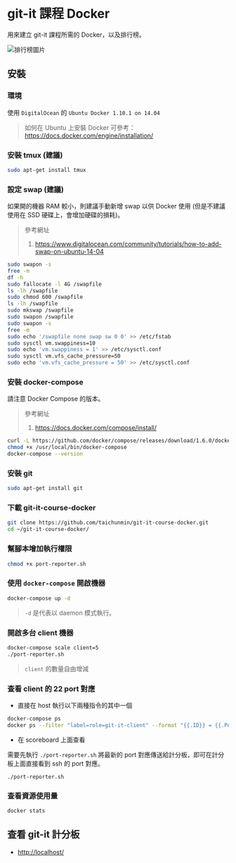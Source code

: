 # git-it 課程 Docker

用來建立 git-it 課程所需的 Docker，以及排行榜。

![排行榜圖片](http://i.imgur.com/CO2v5fm.png)

## 安裝

### 環境

使用 `DigitalOcean` 的 `Ubuntu Docker 1.10.1 on 14.04`

> 如何在 Ubuntu 上安裝 Docker 可參考：<https://docs.docker.com/engine/installation/>

### 安裝 tmux (建議)

```bash
sudo apt-get install tmux
```

### 設定 swap (建議)

如果開的機器 RAM 較小，則建議手動新增 swap 以供 Docker 使用 (但是不建議使用在 SSD 硬碟上，會增加硬碟的損耗)。

> 參考網址
>
> 1. <https://www.digitalocean.com/community/tutorials/how-to-add-swap-on-ubuntu-14-04>

```bash
sudo swapon -s
free -m
df -h
sudo fallocate -l 4G /swapfile
ls -lh /swapfile
sudo chmod 600 /swapfile
ls -lh /swapfile
sudo mkswap /swapfile
sudo swapon /swapfile
sudo swapon -s
free -m
sudo echo '/swapfile none swap sw 0 0' >> /etc/fstab
sudo sysctl vm.swappiness=10
sudo echo 'vm.swappiness = 1' >> /etc/sysctl.conf
sudo sysctl vm.vfs_cache_pressure=50
sudo echo 'vm.vfs_cache_pressure = 50' >> /etc/sysctl.conf
```

### 安裝 docker-compose

請注意 Docker Compose 的版本。

> 參考網址
>
> 1. <https://docs.docker.com/compose/install/>

```bash
curl -L https://github.com/docker/compose/releases/download/1.6.0/docker-compose-`uname -s`-`uname -m` > /usr/local/bin/docker-compose
chmod +x /usr/local/bin/docker-compose
docker-compose --version
```

### 安裝 git

```bash
sudo apt-get install git
```

### 下載 git-it-course-docker

```bash
git clone https://github.com/taichunmin/git-it-course-docker.git
cd ~/git-it-course-docker/
```

### 幫腳本增加執行權限

```bash
chmod +x port-reporter.sh
```

### 使用 `docker-compose` 開啟機器

```bash
docker-compose up -d
```

> `-d` 是代表以 daemon 模式執行。

### 開啟多台 client 機器

```bash
docker-compose scale client=5
./port-reporter.sh
```

> `client` 的數量自由增減

### 查看 client 的 22 port 對應

* 直接在 host 執行以下兩種指令的其中一個

```bash
docker-compose ps
docker ps --filter "label=role=git-it-client" --format "{{.ID}} = {{.Ports}}" | sort
```

* 在 scoreboard 上面查看

需要先執行 `./port-reporter.sh` 將最新的 port 對應傳送給計分板，即可在計分板上面直接看到 ssh 的 port 對應。

```
./port-reporter.sh
```

### 查看資源使用量

```bash
docker stats
```

## 查看 git-it 計分板

* <http://localhost/>
